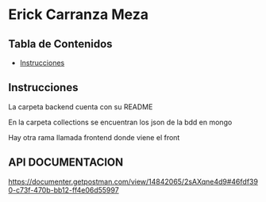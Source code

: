 # Erick Carranza Meza

## Tabla de Contenidos

- [Instrucciones](#instrucciones)

## Instrucciones

La carpeta backend cuenta con su README

En la carpeta collections se encuentran los json de la bdd en mongo

Hay otra rama llamada frontend donde viene el front

## API DOCUMENTACION

https://documenter.getpostman.com/view/14842065/2sAXqne4d9#46fdf390-c73f-470b-bb12-ff4e06d55997
